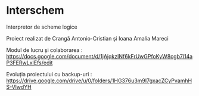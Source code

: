# Interschem
 Interpretor de scheme logice 


Proiect realizat de Crangă Antonio-Cristian și Ioana Amalia Mareci

Modul de lucru și colaborarea : https://docs.google.com/document/d/1jAjqkzINf6kFrUwGPfoKyW8cgb7l14aP3FERwLxIEfs/edit

Evoluția proiectului cu backup-uri : https://drive.google.com/drive/u/0/folders/1HG376u3m9I7gxacZCyPvamhHS-VlwdYH


